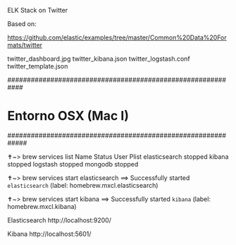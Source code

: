 ELK Stack on Twitter 

Based on:

https://github.com/elastic/examples/tree/master/Common%20Data%20Formats/twitter


twitter_dashboard.jpg
twitter_kibana.json	
twitter_logstash.conf	
twitter_template.json	


############################################################
# Entorno OSX (Mac I)
############################################################# 

✝~> brew services list
    Name          Status  User Plist
    elasticsearch stopped
    kibana        stopped
    logstash      stopped
    mongodb       stopped


✝~>  brew services start elasticsearch
==> Successfully started `elasticsearch` (label: homebrew.mxcl.elasticsearch)

✝~>  brew services start kibana
==> Successfully started `kibana` (label: homebrew.mxcl.kibana)

Elasticsearch
http://localhost:9200/

Kibana
http://localhost:5601/